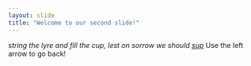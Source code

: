 ```yaml
---
layout: slide
title: "Welcome to our second slide!"
---
```

*string the lyre and fill the cup, lest on sorrow we should [sup](https://gsarchive.net)*
Use the left arrow to go back!

